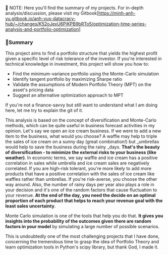 📝 NOTE:
Here you'll find the summary of my projects. For in-depth analysis/discussion, please visit my Gitbook[https://minh-anh-vu.gitbook.io/anh-vus-datacracy-hub/~/changes/K52oJexU6PiKPB9bRTo5/optimization-time-series-analysis-and-portfolio-optimization]

### 🍉Summary
This project aims to find a portfolio structure that yields the highest profit given a specific level of risk tolerance of the investor. If you're interested in technical knowledge in investment, this project will show you how to:
* Find the minimum-variance portfolio using the Monte-Carlo simulation
* Identify tangent portfolio by maximizing Sharpe ratio
* Validate the assumptions of Modern Portfolio Theory (MPT) on the asset's pricing data
* Suggest an alternative optimization approach to MPT

If you're not a finance-savvy but still want to understand what I am doing here, let me try to explain the git of it. 

This analysis is based on the concept of diversification and Monte-Carlo methods, which can be quite useful in business forecast activities in my opinion. Let's say we open an ice cream business. If we were to add a new item to the business, what would you choose? A waffle may help to triple the sales of ice cream on a sunny day (great combination!) but _umbrellas would help to save the business during the rainy _days. **That's the beauty of diversification - to minimize the external risks to your business (like weather)**. In economic terms, we say waffle and ice cream has a positive correlation in sales while umbrella and ice cream sales are negatively correlated. If you are high-risk tolerant, you're more likely to add more products that have a positive correlation with the sales of ice cream like waffles rather than umbrellas. If you're risk-averse, you choose the other way around. Also, the number of rainy days per year also plays a role in your decision and it's one of the random factors that cause fluctuation to your revenue. **At the end of the day, you need the decide on an optimal proportion of each product that helps to reach your revenue goal with the least sales uncertainty**.

Monte Carlo simulation is one of the tools that help you do that. **It gives you insights into the probability of the outcomes given there are random factors in your model** by simulating a large number of possible scenarios.

This is undoubtedly one of the most challenging projects that I have done, concerning the tremendous time to grasp the idea of Portfolio Theory and learn optimization tools in Python's scipy library, but thank God, I made it.
